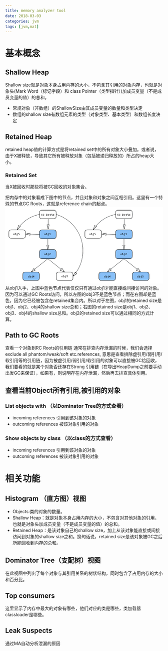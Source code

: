 ```yaml
---
title: memory analyzer tool
date: 2018-03-03
categories: jvm
tags: [jvm,mat]
---
```

# 基本概念
## Shallow Heap
Shallow size就是对象本身占用内存的大小，不包含其引用的对象内存，也就是对象头(Mark Word（标记字段）和 class Pointer（类型指针）)加成员变量（不是成员变量的值）的总和。
- 常规对象（非数组）的ShallowSize由其成员变量的数量和类型决定
- 数组的shallow size有数组元素的类型（对象类型、基本类型）和数组长度决定

## Retained Heap
retained heap值的计算方式是将retained set中的所有对象大小叠加。或者说，由于X被释放，导致其它所有被释放对象（包括被递归释放的）所占的heap大小。
### Retained Set
当X被回收时那些将被GC回收的对象集合。

把内存中的对象看成下图中的节点，并且对象和对象之间互相引用。这里有一个特殊的节点GC Roots，这就是reference chain的起点。
![](/img/jvm/retained_objects.png "Retained Set")
从obj1入手，上图中蓝色节点代表仅仅只有通过obj1才能直接或间接访问的对象。因为可以通过GC Roots访问，所以左图的obj3不是蓝色节点；而在右图却是蓝色，因为它已经被包含在retained集合内。所以对于左图，obj1的retained size是obj1、obj2、obj4的shallow size总和；右图的retained size是obj1、obj2、obj3、obj4的shallow size总和。obj2的retained size可以通过相同的方式计算。

## Path to GC Roots
查看一个对象到RC Roots的引用链
通常在排查内存泄漏的时候，我们会选择exclude all phantom/weak/soft etc.references,
意思是查看排除虚引用/弱引用/软引用等的引用链，因为被虚引用/弱引用/软引用的对象可以直接被GC给回收，我们要看的就是某个对象否还存在Strong 引用链（在导出HeapDump之前要手动出发GC来保证），如果有，则说明存在内存泄漏，然后再去排查具体引用。

## 查看当前Object所有引用,被引用的对象
### List objects with （以Dominator Tree的方式查看）
- incoming references 引用到该对象的对象
- outcoming references 被该对象引用的对象
### Show objects by class （以class的方式查看）
- incoming references 引用到该对象的对象
- outcoming references 被该对象引用的对象

# 相关功能
## Histogram （直方图）视图
- Objects:类的对象的数量。
- Shallow Heap：就是对象本身占用内存的大小，不包含对其他对象的引用，也就是对象头加成员变量（不是成员变量的值）的总和。
- Retained Heap：是该对象自己的shallow size，加上从该对象能直接或间接访问到对象的shallow size之和。换句话说，retained size是该对象被GC之后所能回收到内存的总和。
## Dominator Tree（支配树）视图
在此视图中列出了每个对象与其引用关系的树状结构，同时包含了占用内存的大小和百分比。

## Top consumers
这里显示了内存中最大的对象有哪些，他们对应的类是哪些，类加载器classloader是哪些。

## Leak Suspects
通过MA自动分析泄漏的原因
